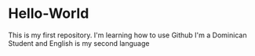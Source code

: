 # Hello-World
This is my first repository. I'm learning how to use Github
I'm a Dominican Student and English is my second language 
